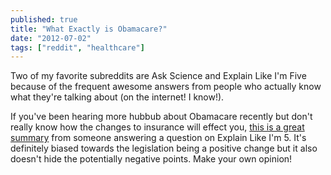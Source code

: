 ```yaml
---
published: true
title: "What Exactly is Obamacare?"
date: "2012-07-02"
tags: ["reddit", "healthcare"]
---
```

Two of my favorite subreddits are Ask Science and Explain Like I'm Five because of the frequent awesome answers from people who actually know what they're talking about (on the internet! I know!).

If you've been hearing more hubbub about Obamacare recently but don't really know how the changes to insurance will effect you, [this is a great summary](http://www.reddit.com/tb/vbkfm) from someone answering a question on Explain Like I'm 5. It's definitely biased towards the legislation being a positive change but it also doesn't hide the potentially negative points. Make your own opinion!

